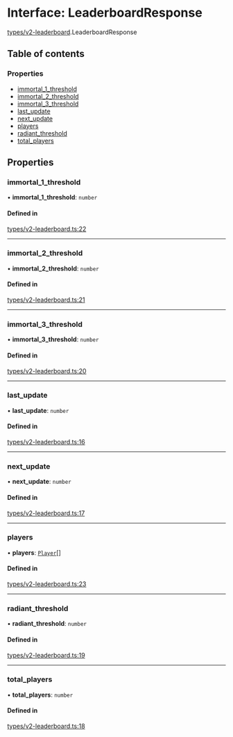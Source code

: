 # Interface: LeaderboardResponse

[types/v2-leaderboard](../modules/types_v2_leaderboard.md).LeaderboardResponse

## Table of contents

### Properties

- [immortal\_1\_threshold](types_v2_leaderboard.LeaderboardResponse.md#immortal_1_threshold)
- [immortal\_2\_threshold](types_v2_leaderboard.LeaderboardResponse.md#immortal_2_threshold)
- [immortal\_3\_threshold](types_v2_leaderboard.LeaderboardResponse.md#immortal_3_threshold)
- [last\_update](types_v2_leaderboard.LeaderboardResponse.md#last_update)
- [next\_update](types_v2_leaderboard.LeaderboardResponse.md#next_update)
- [players](types_v2_leaderboard.LeaderboardResponse.md#players)
- [radiant\_threshold](types_v2_leaderboard.LeaderboardResponse.md#radiant_threshold)
- [total\_players](types_v2_leaderboard.LeaderboardResponse.md#total_players)

## Properties

### immortal\_1\_threshold

• **immortal\_1\_threshold**: `number`

#### Defined in

[types/v2-leaderboard.ts:22](https://github.com/jameslinimk/unofficial-valorant-api/blob/c148ced/package/src/types/v2-leaderboard.ts#L22)

___

### immortal\_2\_threshold

• **immortal\_2\_threshold**: `number`

#### Defined in

[types/v2-leaderboard.ts:21](https://github.com/jameslinimk/unofficial-valorant-api/blob/c148ced/package/src/types/v2-leaderboard.ts#L21)

___

### immortal\_3\_threshold

• **immortal\_3\_threshold**: `number`

#### Defined in

[types/v2-leaderboard.ts:20](https://github.com/jameslinimk/unofficial-valorant-api/blob/c148ced/package/src/types/v2-leaderboard.ts#L20)

___

### last\_update

• **last\_update**: `number`

#### Defined in

[types/v2-leaderboard.ts:16](https://github.com/jameslinimk/unofficial-valorant-api/blob/c148ced/package/src/types/v2-leaderboard.ts#L16)

___

### next\_update

• **next\_update**: `number`

#### Defined in

[types/v2-leaderboard.ts:17](https://github.com/jameslinimk/unofficial-valorant-api/blob/c148ced/package/src/types/v2-leaderboard.ts#L17)

___

### players

• **players**: [`Player`](types_v2_leaderboard.Player.md)[]

#### Defined in

[types/v2-leaderboard.ts:23](https://github.com/jameslinimk/unofficial-valorant-api/blob/c148ced/package/src/types/v2-leaderboard.ts#L23)

___

### radiant\_threshold

• **radiant\_threshold**: `number`

#### Defined in

[types/v2-leaderboard.ts:19](https://github.com/jameslinimk/unofficial-valorant-api/blob/c148ced/package/src/types/v2-leaderboard.ts#L19)

___

### total\_players

• **total\_players**: `number`

#### Defined in

[types/v2-leaderboard.ts:18](https://github.com/jameslinimk/unofficial-valorant-api/blob/c148ced/package/src/types/v2-leaderboard.ts#L18)
